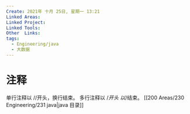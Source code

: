 ```yaml
---
Create: 2021年 十月 25日, 星期一 13:21
Linked Areas: 
Linked Project:
Linked Tools: 
Other  Links: 
tags: 
  - Engineering/java
  - 大数据
---
```

# 注释

单行注释以 //开头，换行结束。
多行注释以 /*开头 以*/结束。
[[200 Areas/230 Engineering/231 java|java 目录]]
